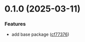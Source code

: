 # 0.1.0 (2025-03-11)


### Features

* add base package ([cf77376](https://github.com/coe-test-org/test_project/commit/cf77376ba77974eff57f167fb2eaa9ba1d94c454))



